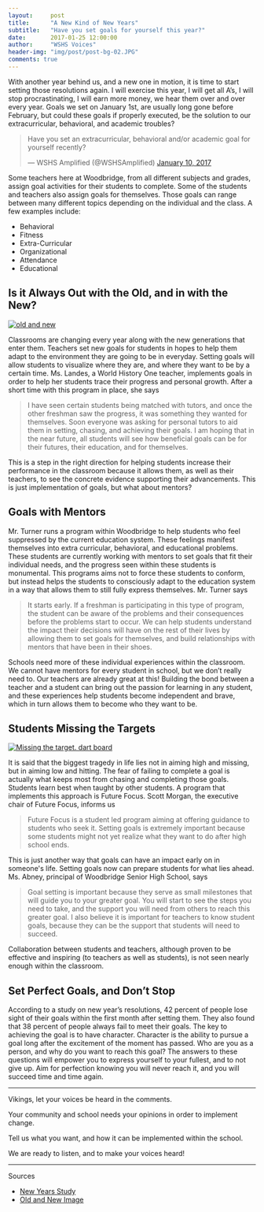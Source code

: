 ```yaml
---
layout:     post
title:      "A New Kind of New Years"
subtitle:   "Have you set goals for yourself this year?"
date:       2017-01-25 12:00:00
author:     "WSHS Voices"
header-img: "img/post/post-bg-02.JPG"
comments: true
---
```

<!-- Start -->
<p>With another year behind us, and a new one in motion, it is time to start setting those resolutions again. I will exercise this year, I will get all A’s, I will stop procrastinating, I will earn more money, we hear them over and over every year. Goals we set on January 1st, are usually long gone before February, but could these goals if properly executed, be the solution to our extracurricular, behavioral, and academic troubles?
</p>

<!-- Twitter Poll Embed -->
<blockquote class="twitter-tweet" data-lang="en"><p lang="en" dir="ltr">Have you set an extracurricular, behavioral and/or academic goal for yourself recently?</p>&mdash; WSHS Amplified (@WSHSAmplified) <a href="https://twitter.com/WSHSAmplified/status/818645454594441217">January 10, 2017</a></blockquote>
<script async src="//platform.twitter.com/widgets.js" charset="utf-8"></script>

<!-- Background Information -->
<p>Some teachers here at Woodbridge, from all different subjects and grades, assign goal activities for their students to complete. Some of the students and teachers also assign goals for themselves. Those goals can range between many different topics depending on the individual and the class. A few examples include:</p>

<ul>
  <li>Behavioral </li>
  <li>Fitness</li>
  <li>Extra-Curricular</li>
  <li>Organizational</li>
  <li>Attendance</li>
  <li>Educational </li>
</ul>

<!-- Comparing both sides -->
<h2 class="section-heading">Is it Always Out with the Old, and in with the New?</h2>

<a href="#">
    <img src="{{ site.baseurl }}/img/post/inner/post02-img01.jpg" alt="old and new">
</a>

<p>Classrooms are changing every year along with the new generations that enter them. Teachers set new goals for students in hopes to help them adapt to the environment they are going to be in everyday. Setting goals will allow students to visualize where they are, and where they want to be by a certain time. Ms. Landes, a World History One teacher, implements goals in order to help her students trace their progress and personal growth. After a short time with this program in place, she says</p>

<!-- Ms. Landes Quote -->
<blockquote>I have seen certain students being matched with tutors, and once the other freshman saw the progress, it was something they wanted for themselves. Soon everyone was asking for personal tutors to aid them in setting, chasing, and achieving their goals. I am hoping that in the near future, all students will see how beneficial goals can be for their futures, their education, and for themselves.</blockquote>

<!-- Landes Quote Explanation -->
<p>This is a step in the right direction for helping students increase their performance in the classroom because it allows them, as well as their teachers, to see the concrete evidence supporting their advancements. This is just implementation of goals, but what about mentors?</p>

<!-- Goals and Mentors Section -->
<h2 class="section-heading">Goals with Mentors</h2>
<p>Mr. Turner runs a program within Woodbridge to help students who feel suppressed by the current education system. These feelings manifest themselves into extra curricular, behavioral, and educational problems. These students are currently working with mentors to set goals that fit their individual needs, and the progress seen within these students is monumental. This programs aims not to force these students to conform, but instead helps the students to consciously adapt to the education system in a way that allows them to still fully express themselves. Mr. Turner says</p>

<!-- Mr.Turner quote -->
<blockquote>It starts early. If a freshman is participating in this type of program, the student can be aware of the problems and their consequences before the problems start to occur. We can help students understand the impact their decisions will have on the rest of their lives by allowing them to set goals for themselves, and build relationships with mentors that have been in their shoes.</blockquote>

<!-- Turner quote Explanation -->
<p>Schools need more of these individual experiences within the classroom. We cannot have mentors for every student in school, but we don’t really need to. Our teachers are already great at this! Building the bond between a teacher and a student can bring out the passion for learning in any student, and these experiences help students become independent and brave, which in turn allows them to become who they want to be.</p>

<!-- Students Missing the Targets Section -->
<h2 class="section-heading">Students Missing the Targets</h2>

<a href="#">
    <img src="{{ site.baseurl }}/img/post/inner/post02-img02.png" alt="Missing the target. dart board">
</a>

<p>It is said that the biggest tragedy in life lies not in aiming high and missing, but in aiming low and hitting. The fear of failing to complete a goal is actually what keeps most from chasing and completing those goals. Students learn best when taught by other students. A program that implements this approach is Future Focus. Scott Morgan, the executive chair of Future Focus, informs us</p>

<!-- Scott Morgan quote -->
<blockquote>Future Focus is a student led program aiming at offering guidance to students who seek it. Setting goals is extremely important because some students might not yet realize what they want to do after high school ends.</blockquote>

<!-- Scott Morgan Explanation and Abney quote-->
<p>This is just another way that goals can have an impact early on in someone's life. Setting goals now can prepare students for what lies ahead. Ms. Abney, principal of Woodbridge Senior High School, says</p>

<!-- Abney Quote -->
<blockquote>Goal setting is important because they serve as small milestones that will guide you to your greater goal. You will start to see the steps you need to take, and the support you will need from others to reach this greater goal. I also believe it is important for teachers to know student goals, because they can be the support that students will need to succeed.</blockquote>

<!-- Abney quote explanation -->
<p>Collaboration between students and teachers, although proven to be effective and inspiring (to teachers as well as students), is not seen nearly enough within the classroom.</p>

<!-- Set Perfect Goals, and Don’t Stop Section -->
<h2 class="section-heading">Set Perfect Goals, and Don’t Stop</h2>
<p>According to a study on new year’s resolutions, 42 percent of people lose sight of their goals within the first month after setting them. They also found that 38 percent of people always fail to meet their goals. The key to achieving the goal is to have character. Character is the ability to pursue a goal long after the excitement of the moment has passed. Who are you as a person, and why do you want to reach this goal? The answers to these questions will empower you to express yourself to your fullest, and to not give up. Aim for perfection knowing you will never reach it, and you will succeed time and time again.</p>

<hr>

<p>Vikings, let your voices be heard in the comments.</p>
<p>Your community and school needs your opinions in order to implement change.</p>
<p>Tell us what you want, and how it can be implemented within the school.</p>
<p>We are ready to listen, and to make your voices heard!</p>

<hr>

<p>Sources</p>
<ul>
  <li><a href="http://www.statisticbrain.com/new-years-resolution-statistics/">New Years Study</a></li>
  <li><a href="https://dribbble.com/KeepTruckin">Old and New Image</a></li>
</ul>
